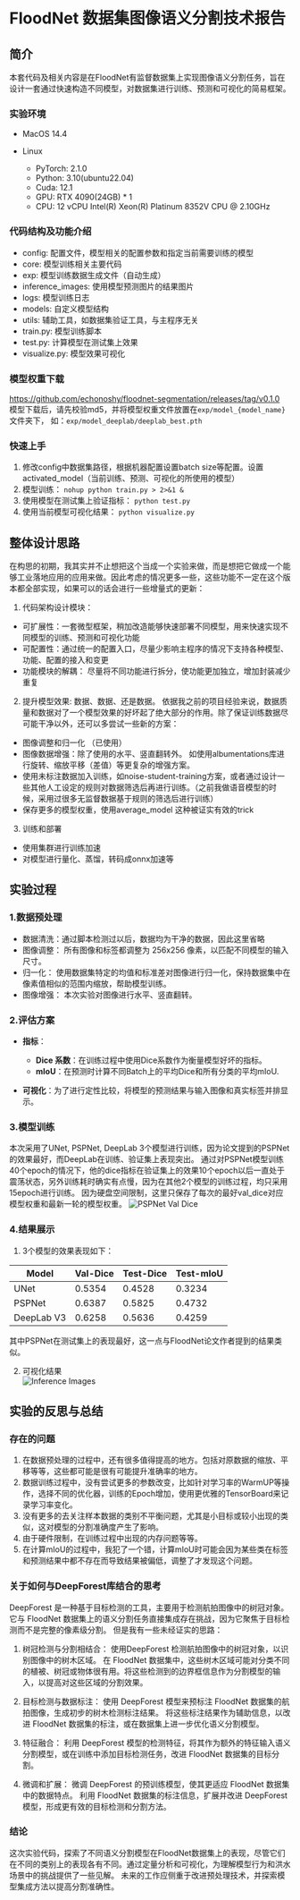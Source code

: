 
# FloodNet 数据集图像语义分割技术报告

## 简介

本套代码及相关内容是在FloodNet有监督数据集上实现图像语义分割任务，旨在设计一套通过快速构造不同模型，对数据集进行训练、预测和可视化的简易框架。


### 实验环境
- MacOS 14.4

- Linux 
    - PyTorch:  2.1.0
    - Python:  3.10(ubuntu22.04)
    - Cuda:  12.1
    - GPU: RTX 4090(24GB) * 1
    - CPU: 12 vCPU Intel(R) Xeon(R) Platinum 8352V CPU @ 2.10GHz


### 代码结构及功能介绍
- config: 配置文件，模型相关的配置参数和指定当前需要训练的模型
- core: 模型训练相关主要代码
- exp: 模型训练数据生成文件（自动生成）
- inference_images: 使用模型预测图片的结果图片
- logs: 模型训练日志
- models: 自定义模型结构
- utils: 辅助工具，如数据集验证工具，与主程序无关
- train.py: 模型训练脚本
- test.py: 计算模型在测试集上效果
- visualize.py: 模型效果可视化




### 模型权重下载
https://github.com/echonoshy/floodnet-segmentation/releases/tag/v0.1.0  
模型下载后，请先校验md5，并将模型权重文件放置在`exp/model_{model_name}` 文件夹下， 如：`exp/model_deeplab/deeplab_best.pth`


### 快速上手
1. 修改config中数据集路径，根据机器配置设置batch size等配置。设置activated_model（当前训练、预测、可视化的所使用的模型）
2. 模型训练：
  `nohup python train.py > 2>&1 &`
3. 使用模型在测试集上验证指标：
  `python test.py`
4. 使用当前模型可视化结果：
  `python visualize.py`


## 整体设计思路
在构思的初期，我其实并不止想把这个当成一个实验来做，而是想把它做成一个能够工业落地应用的应用来做。因此考虑的情况更多一些，这些功能不一定在这个版本都全部实现，如果可以的话会进行一些增量式的更新：
1. 代码架构设计模块：
  - 可扩展性：一套微型框架，稍加改造能够快速部署不同模型，用来快速实现不同模型的训练、预测和可视化功能
  - 可配置性：通过统一的配置入口，尽量少影响主程序的情况下支持各种模型、功能、配置的接入和变更
  - 功能模块的解耦： 尽量将不同功能进行拆分，使功能更加独立，增加封装减少重复

2. 提升模型效果: 数据、数据、还是数据。
依据我之前的项目经验来说，数据质量和数据对了一个模型效果的好坏起了绝大部分的作用。除了保证训练数据尽可能干净以外，还可以多尝试一些新的方案：
  - 图像调整和归一化 （已使用）  
  - 图像数据增强：除了使用的水平、竖直翻转外。 如使用albumentations库进行旋转、缩放平移（差值）等更复杂的增强方案。
  - 使用未标注数据加入训练，如noise-student-training方案，或者通过设计一些其他人工设定的规则对数据筛选后再进行训练。（之前我做语音模型的时候，采用过很多无监督数据基于规则的筛选后进行训练）
  - 保存更多的模型权重，使用average_model 这种被证实有效的trick


3. 训练和部署
  - 使用集群进行训练加速
  - 对模型进行量化、蒸馏，转码成onnx加速等
  

## 实验过程
### 1.数据预处理
- 数据清洗：通过脚本检测过以后，数据均为干净的数据，因此这里省略
- 图像调整： 所有图像和标签都调整为 256x256 像素，以匹配不同模型的输入尺寸。
- 归一化： 使用数据集特定的均值和标准差对图像进行归一化，保持数据集中在像素值相似的范围内缩放，帮助模型训练。
- 图像增强： 本次实验对图像进行水平、竖直翻转。

### 2.评估方案

- **指标**：
  - **Dice 系数**：在训练过程中使用Dice系数作为衡量模型好坏的指标。
  - **mIoU**：在预测时计算不同Batch上的平均Dice和所有分类的平均mIoU.

- **可视化**：为了进行定性比较，将模型的预测结果与输入图像和真实标签并排显示。

### 3.模型训练
本次采用了UNet, PSPNet, DeepLab 3个模型进行训练，因为论文提到的PSPNet的效果最好，而DeepLab在训练、验证集上表现突出。
通过对PSPNet模型训练40个epoch的情况下，他的dice指标在验证集上的效果10个epoch以后一直处于震荡状态，另外训练耗时确实有点慢，因为在其他2个模型的训练过程，均只采用15epoch进行训练。
因为硬盘空间限制，这里只保存了每次的最好val_dice对应模型权重和最新一轮的模型权重。
![PSPNet Val Dice](https://github.com/echonoshy/floodnet-segmentation/blob/master/exp/model_pspnet/pspnet_val_dice.png)


### 4.结果展示
1. 3个模型的效果表现如下：

| Model       | Val-Dice | Test-Dice | Test-mIoU |
|-------------|----------|-----------|-----------|
| UNet        | 0.5354   | 0.4528    | 0.3234    |
| PSPNet      | 0.6387   | 0.5825    | 0.4732    |
| DeepLab V3  | 0.6258   | 0.5636    | 0.4259    |

其中PSPNet在测试集上的表现最好，这一点与FloodNet论文作者提到的结果类似。


2. 可视化结果  
![Inference Images](https://github.com/echonoshy/floodnet-segmentation/blob/master/inference_images/model_merged_images.jpg)



## 实验的反思与总结
### 存在的问题
1. 在数据预处理的过程中，还有很多值得提高的地方。包括对原数据的缩放、平移等等，这些都可能是很有可能提升准确率的地方。
2. 数据训练过程中，没有尝试更多的参数改变，比如针对学习率的WarmUP等操作，选择不同的优化器，训练的Epoch增加，使用更优雅的TensorBoard来记录学习率变化。
3. 没有更多的去关注样本数据的类别不平衡问题，尤其是小目标或较小出现的类似，这对模型的分割准确度产生了影响。
4. 由于硬件限制，在训练过程中出现的内存问题等等。
5. 在计算mIoU的过程中，我犯了一个错，计算mIoU时可能会因为某些类在标签和预测结果中都不存在而导致结果被偏低，调整了才发现这个问题。


### 关于如何与DeepForest库结合的思考

DeepForest 是一种基于目标检测的工具，主要用于检测航拍图像中的树冠对象。它与 FloodNet 数据集上的语义分割任务直接集成存在挑战，因为它聚焦于目标检测而不是完整的像素级分割。
但是我有一些未经证实的思路：
1. 树冠检测与分割相结合：
使用DeepForest 检测航拍图像中的树冠对象，以识别图像中的树木区域。
在 FloodNet 数据集中，这些树木区域可能对分类不同的植被、树冠或物体很有用。将这些检测到的边界框信息作为分割模型的输入，以提高对这些区域的分割效果。

2. 目标检测与数据标注：
使用 DeepForest 模型来预标注 FloodNet 数据集的航拍图像，生成初步的树木检测标注结果。
将这些标注结果作为辅助信息，以改进 FloodNet 数据集的标注，或在数据集上进一步优化语义分割模型。

3. 特征融合：
利用 DeepForest 模型的检测特征，将其作为额外的特征输入语义分割模型，或在训练中添加目标检测任务，改进 FloodNet 数据集的目标分割。

4. 微调和扩展：
微调 DeepForest 的预训练模型，使其更适应 FloodNet 数据集中的数据特点。
利用 FloodNet 数据集的标注信息，扩展并改进 DeepForest 模型，形成更有效的目标检测和分割方法。


### 结论
这次实验代码，探索了不同语义分割模型在FloodNet数据集上的表现，尽管它们在不同的类别上的表现各有不同。通过定量分析和可视化，为理解模型行为和洪水场景中的挑战提供了一些见解。
未来的工作应侧重于改进预处理技术，并探索模型集成方法以提高分割准确性。

